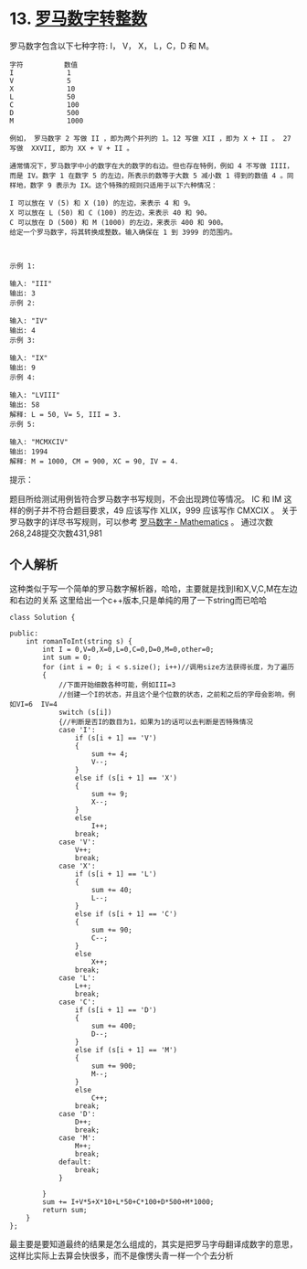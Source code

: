 # 13. [罗马数字转整数](https://leetcode-cn.com/problems/roman-to-integer)

罗马数字包含以下七种字符: I， V， X， L，C，D 和 M。
```
字符          数值
I             1
V             5
X             10
L             50
C             100
D             500
M             1000

例如， 罗马数字 2 写做 II ，即为两个并列的 1。12 写做 XII ，即为 X + II 。 27 写做  XXVII, 即为 XX + V + II 。

通常情况下，罗马数字中小的数字在大的数字的右边。但也存在特例，例如 4 不写做 IIII，而是 IV。数字 1 在数字 5 的左边，所表示的数等于大数 5 减小数 1 得到的数值 4 。同样地，数字 9 表示为 IX。这个特殊的规则只适用于以下六种情况：

I 可以放在 V (5) 和 X (10) 的左边，来表示 4 和 9。
X 可以放在 L (50) 和 C (100) 的左边，来表示 40 和 90。 
C 可以放在 D (500) 和 M (1000) 的左边，来表示 400 和 900。
给定一个罗马数字，将其转换成整数。输入确保在 1 到 3999 的范围内。

 

示例 1:

输入: "III"
输出: 3
示例 2:

输入: "IV"
输出: 4
示例 3:

输入: "IX"
输出: 9
示例 4:

输入: "LVIII"
输出: 58
解释: L = 50, V= 5, III = 3.
示例 5:

输入: "MCMXCIV"
输出: 1994
解释: M = 1000, CM = 900, XC = 90, IV = 4.
```

提示：

题目所给测试用例皆符合罗马数字书写规则，不会出现跨位等情况。
IC 和 IM 这样的例子并不符合题目要求，49 应该写作 XLIX，999 应该写作 CMXCIX 。
关于罗马数字的详尽书写规则，可以参考 [罗马数字 - Mathematics](https://b2b.partcommunity.com/community/knowledge/zh_CN/detail/10753/%E7%BD%97%E9%A9%AC%E6%95%B0%E5%AD%97#knowledge_article) 。
通过次数268,248提交次数431,981
## 个人解析

这种类似于写一个简单的罗马数字解析器，哈哈，主要就是找到I和X,V,C,M在左边和右边的关系
这里给出一个c++版本,只是单纯的用了一下string而已哈哈
```
class Solution {

public:
	int romanToInt(string s) {
		int I = 0,V=0,X=0,L=0,C=0,D=0,M=0,other=0;
		int sum = 0;
		for (int i = 0; i < s.size(); i++)//调用size方法获得长度，为了遍历
		{
			//下面开始细数各种可能，例如III=3
			//创建一个I的状态，并且这个是个位数的状态，之前和之后的字母会影响，例如VI=6  IV=4
			switch (s[i])
			{//判断是否I的数目为1，如果为1的话可以去判断是否特殊情况
			case 'I':
				if (s[i + 1] == 'V')
				{
					sum += 4;
					V--;
				}
				else if (s[i + 1] == 'X')
				{
					sum += 9;
					X--;
				}
				else
					I++;
				break;
			case 'V':
				V++;
				break;
			case 'X':
				if (s[i + 1] == 'L')
				{
					sum += 40;
					L--;
				}
				else if (s[i + 1] == 'C')
				{
					sum += 90;
					C--;
				}
				else
					X++;
				break;
			case 'L':
				L++;
				break;
			case 'C':
				if (s[i + 1] == 'D')
				{
					sum += 400;
					D--;
				}
				else if (s[i + 1] == 'M')
				{
					sum += 900;
					M--;
				}
				else
					C++;
				break;
			case 'D':
				D++;
				break;
			case 'M':
				M++;
				break;
			default:
				break;
			}
			
		}
		sum += I+V*5+X*10+L*50+C*100+D*500+M*1000;
		return sum;
	}
};
```
最主要是要知道最终的结果是怎么组成的，其实是把罗马字母翻译成数字的意思，这样比实际上去算会快很多，而不是像愣头青一样一个个去分析  
